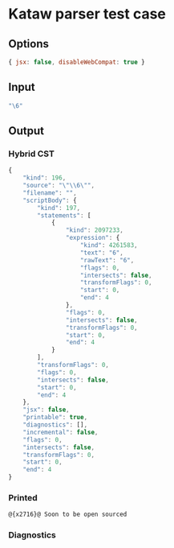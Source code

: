 # Kataw parser test case

## Options

`````js
{ jsx: false, disableWebCompat: true }
`````

## Input

`````js
"\6"
`````

## Output


### Hybrid CST


```javascript
{
    "kind": 196,
    "source": "\"\\6\"",
    "filename": "",
    "scriptBody": {
        "kind": 197,
        "statements": [
            {
                "kind": 2097233,
                "expression": {
                    "kind": 4261583,
                    "text": "6",
                    "rawText": "6",
                    "flags": 0,
                    "intersects": false,
                    "transformFlags": 0,
                    "start": 0,
                    "end": 4
                },
                "flags": 0,
                "intersects": false,
                "transformFlags": 0,
                "start": 0,
                "end": 4
            }
        ],
        "transformFlags": 0,
        "flags": 0,
        "intersects": false,
        "start": 0,
        "end": 4
    },
    "jsx": false,
    "printable": true,
    "diagnostics": [],
    "incremental": false,
    "flags": 0,
    "intersects": false,
    "transformFlags": 0,
    "start": 0,
    "end": 4
}
```

### Printed


```javascript
@{x2716}@ Soon to be open sourced
```

### Diagnostics


```javascript

```

